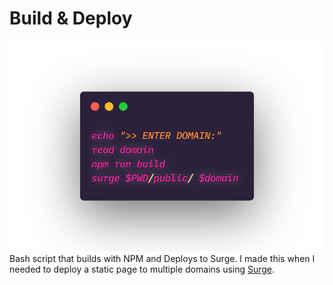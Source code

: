 # Build & Deploy
![carbon code](carbon-6.png)
Bash script that builds with NPM and Deploys to Surge. I made this when I needed to deploy a static page to multiple domains using [Surge](https://surge.sh).
